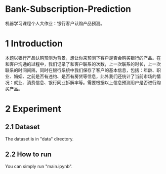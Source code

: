 # Bank-Subscription-Prediction
机器学习课程个人大作业：银行客户认购产品预测。

# 1 Introduction 
本题以银行产品认购预测为背景，想让你来预测下客户是否会购买银行的产品。在和客户沟通的过程中，我们记录了和客户联系的次数，上一次联系的时长，上一次联系的时间间隔，同时在银行系统中我们保存了客户的基本信息，包括：年龄、职业、婚姻、之前是否有违约、是否有房贷等信息，此外我们还统计了当前市场的情况：就业、消费信息、银行同业拆解率等。需要根据以上信息预测用户是否进行购买产品。

# 2 Experiment 
## 2.1 Dataset 
The dataset is in "data" directory.

## 2.2 How to run 
You can simply run "main.ipynb".
